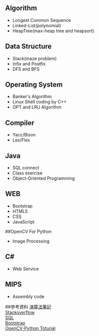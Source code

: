 
## Algorithm  

* Longest Common Sequence  
* Linked-List(polynomial)  
* HeapTree(max-heap tree and heapsort)


## Data Structure  

* Stack(maze problem)  
* Infix and Postfix  
* DFS and BFS  

## Operating System

* Banker's Algorithm  
* Linux Shell coding by C++  
* OPT and LRU Algorithm  

## Compiler

* Yacc/Bison  
* Lex/Flex  

## Java  

* SQL connect  
* Class exercise  
* Object-Oriented Programming  

## WEB  

* Bootstrap  
* HTML5  
* CSS  
* JavaScript  

##OpenCV For Python  
* Image Processing 

## C#  

* Web Service  

## MIPS  

* Assembly code  





##參考資料
[演算法筆記](http://www.csie.ntnu.edu.tw/~u91029/Algorithm.html)  
[Stackoverflow](http://stackoverflow.com/)  
[SQL](https://www.w3schools.com/sql/)  
[Bootstrap](https://kkbruce.tw/bs3/CSS)  
[OpenCV-Python Toturial](https://opencv-python-tutroals.readthedocs.io/en/latest/py_tutorials/py_tutorials.html)

